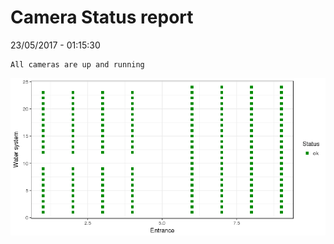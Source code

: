 Camera Status report
================
23/05/2017 - 01:15:30

    All cameras are up and running

![](camreport_files/figure-markdown_github/unnamed-chunk-2-1.png)
